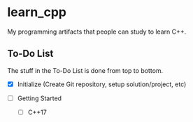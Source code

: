 # learn_cpp
My programming artifacts that people can study to learn C++.

## To-Do List
The stuff in the To-Do List is done from top to bottom.

* [X] Initialize (Create Git repository, setup solution/project, etc)

* [ ] Getting Started
    * [ ] C++17
